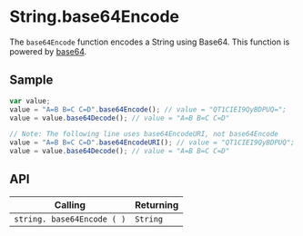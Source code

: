 # String.base64Encode

The `base64Encode` function encodes a String using Base64. This function is powered by [base64](https://github.com/dankogai/js-base64).

## Sample

```javascript
var value;
value = "A=B B=C C=D".base64Encode(); // value = "QT1CIEI9QyBDPUQ=";
value = value.base64Decode(); // value = "A=B B=C C=D"

// Note: The following line uses base64EncodeURI, not base64Encode
value = "A=B B=C C=D".base64EncodeURI(); // value = "QT1CIEI9QyBDPUQ";
value = value.base64Decode(); // value = "A=B B=C C=D"
```

## API

| Calling | Returning |
|---|---|
| `string. base64Encode ( )` | `String` |